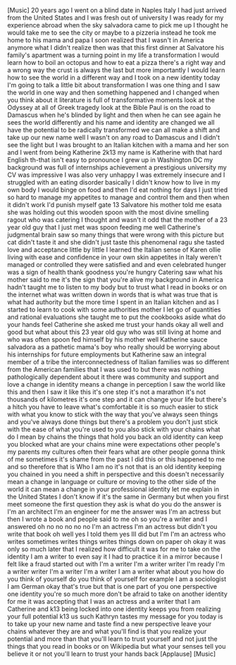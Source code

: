 
[Music]
20 years ago I went on a blind date in
Naples Italy I had just arrived from the
United States and I was fresh out of
university I was ready for my experience
abroad when the sky salvadora came to
pick me up I thought he would take me to
see the city or maybe to a pizzeria
instead he took me home to his mama and
papa I soon realized that I wasn&#39;t in
America anymore what I didn&#39;t realize
then was that this first dinner at
Salvatore his family&#39;s apartment was a
turning point in my life a
transformation I would learn how to boil
an octopus and how to eat a pizza
there&#39;s a right way and a wrong way
the crust is always the last but more
importantly I would learn how to see the
world in a different way and I took on a
new identity today I&#39;m going to talk a
little bit about transformation I was
one thing and I saw the world in one way
and then something happened and I
changed when you think about it
literature is full of transformative
moments look at the Odyssey at all of
Greek tragedy look at the Bible Paul is
on the road to Damascus when he&#39;s
blinded by light and then when he can
see again he sees the world differently
and his name and identity are changed we
all have the potential to be radically
transformed we can all make a shift and
take up our new name well I wasn&#39;t on
any road to Damascus and I didn&#39;t see
the light
but I was brought to an Italian kitchen
with a mama and her son and I went from
being Katherine 2k13 my name is
Katherine with that hard
English th-that isn&#39;t easy to pronounce
I grew up in Washington DC my background
was full of internships achievement a
prestigious university my CV was
impressive I was also very unhappy I was
extremely insecure and I struggled with
an eating disorder basically I didn&#39;t
know how to live in my own body
I would binge on food and then I&#39;d eat
nothing for days I just tried so hard to
manage my appetites to manage and
control them and then when it didn&#39;t
work I&#39;d punish myself gate 13 Salvatore
his mother told me esata she was holding
out this wooden spoon with the most
divine smelling ragout who was catering
I thought and wasn&#39;t it odd that the
mother of a 23 year old guy that I just
met was spoon feeding me
well Catherine&#39;s judgmental brain saw so
many things that were wrong with this
picture
but cat didn&#39;t taste it and she didn&#39;t
just taste this phenomenal ragu she
tasted love and acceptance
little by little I learned the Italian
sense of Karen ollie living with ease
and confidence in your own skin
appetites in Italy weren&#39;t managed or
controlled they were satisfied and and
even celebrated hunger was a sign of
health thank goodness you&#39;re hungry
Catering saw what his mother said to me
it&#39;s the sign that you&#39;re alive my
background in America hadn&#39;t taught me
to listen to my body but to trust what I
read in books or on the internet what
was written down in words that is what
was true that is what had authority but
the more time I spent in an Italian
kitchen and as I started to learn to
cook with some authorities mother I let
go of quantities and rational
evaluations she taught me to put the
cookbooks aside what do your hands feel
Catherine she asked me trust your hands
okay all well and good but what about
this 23 year old guy who was still
living at home and who was often spoon
fed himself by his mother
well Katherine sauce salvadora as a
pathetic mama&#39;s boy who really should be
worrying about his internships for
future employments but Katherine saw an
integral member of a tribe the
interconnectedness of Italian families
was so different from the American
families that I was used to but there
was nothing pathologically dependent
about it there was community and support
and love a change in identity means a
change in perception I saw the world
like this and then I saw it like this
it&#39;s one step it&#39;s not a marathon it&#39;s
not thousands of kilometres it&#39;s one
step and it can change your life but
there&#39;s a hitch you have to leave what&#39;s
comfortable it is so much easier to
stick with what you know to stick with
the way that you&#39;ve always seen things
and you&#39;ve always done things but
there&#39;s a problem you don&#39;t just stick
with the ease of what you&#39;re used to
you also stick with your chains what do
I mean by chains the things that hold
you back an old identity can keep you
blocked
what are your chains mine were
expectations other people&#39;s my parents
my cultures often their fears what are
other people gonna think of me sometimes
it&#39;s shame from the past I did this or
this happened to me and so therefore
that is Who I am no it&#39;s not that is an
old identity
keeping you chained in you need a shift
in perspective and this doesn&#39;t
necessarily mean a change in language or
culture or moving to the other side of
the world it can mean a change in your
professional identity let me explain in
the United States I don&#39;t know if it&#39;s
the same in Germany but when you first
meet someone the first question they ask
is what do you do the answer is I&#39;m an
architect I&#39;m an engineer for me the
answer was I&#39;m an actress but then I
wrote a book and people said to me oh so
you&#39;re a writer and I answered oh no no
no no no I&#39;m an actress I&#39;m an actress
but didn&#39;t you write that book oh well
yes I told them yes III did but I&#39;m I&#39;m
an actress who writes sometimes writes
things writes things down on paper oh
okay
it was only so much later that I
realized how difficult it was for me to
take on the identity I am a writer to
even say it I had to practice it in a
mirror because I felt like a fraud
started out with I&#39;m a writer I&#39;m a
writer writer I&#39;m ready I&#39;m a writer
writer I&#39;m a writer I&#39;m a writer I am a
writer what about you how do you think
of yourself do you think of yourself for
example I am a sociologist I am German
okay that&#39;s true but that is one part of
you one perspective one identity you&#39;re
so much more don&#39;t be afraid to take on
another identity for me it was accepting
that I was an actress and a writer that
I am Catherine and k13 being locked into
one identity keeps you from realizing
your full potential k13 us
such Kathryn tastes my message for you
today is to take up your new name and
taste find a new perspective leave your
chains whatever they are and what you&#39;ll
find is that you realize your potential
and more than that you&#39;ll learn to trust
yourself and not just the things that
you read in books or on Wikipedia but
what your senses tell you believe it or
not you&#39;ll learn to trust your hands
back
[Applause]
[Music]

